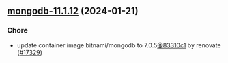 

## [mongodb-11.1.12](https://github.com/truecharts/charts/compare/mongodb-11.1.11...mongodb-11.1.12) (2024-01-21)

### Chore



- update container image bitnami/mongodb to 7.0.5[@83310c1](https://github.com/83310c1) by renovate ([#17329](https://github.com/truecharts/charts/issues/17329))